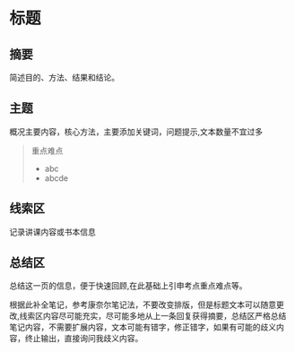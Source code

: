 # 标题

## 摘要

简述目的、方法、结果和结论。

## 主题

概况主要内容，核心方法，主要添加关键词，问题提示,文本数量不宜过多

> 重点难点
>
> - abc
> - abcde

## 线索区

记录讲课内容或书本信息

## 总结区

总结这一页的信息，便于快速回顾,在此基础上引申考点重点难点等。

根据此补全笔记，参考康奈尔笔记法，不要改变排版，但是标题文本可以随意更改,线索区内容尽可能充实，尽可能多地从上一条回复获得摘要，总结区严格总结笔记内容，不需要扩展内容，文本可能有错字，修正错字，如果有可能的歧义内容，终止输出，直接询问我歧义内容。
